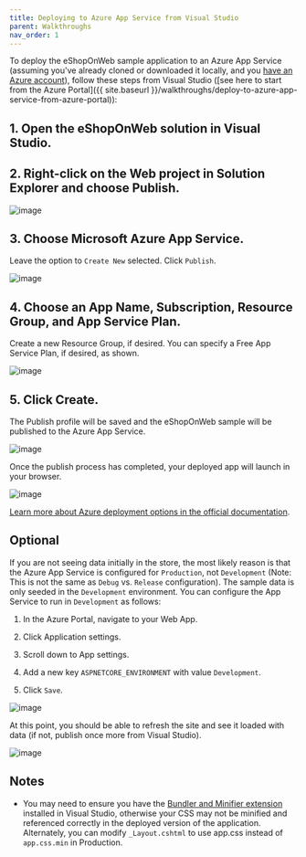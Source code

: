 ```yaml
---
title: Deploying to Azure App Service from Visual Studio
parent: Walkthroughs
nav_order: 1
---
```


To deploy the eShopOnWeb sample application to an Azure App Service (assuming you've already cloned or downloaded it locally, and you [have an Azure account](https://azure.microsoft.com/en-us/free/)), follow these steps from Visual Studio ([see here to start from the Azure Portal]({{ site.baseurl }}/walkthroughs/deploy-to-azure-app-service-from-azure-portal)):

## 1. Open the eShopOnWeb solution in Visual Studio.

## 2. Right-click on the Web project in Solution Explorer and choose Publish.

![image](https://github.com/user-attachments/assets/0d489dfb-9e3a-4bb0-b779-7e3fe0b0d96e)

## 3. Choose Microsoft Azure App Service.

Leave the option to `Create New` selected. Click `Publish`.

![image](https://github.com/user-attachments/assets/1b377746-4e21-4a4a-86db-9cfdddf27cd3)

## 4. Choose an App Name, Subscription, Resource Group, and App Service Plan.

Create a new Resource Group, if desired. You can specify a Free App Service Plan, if desired, as shown.

![image](https://github.com/user-attachments/assets/44700de9-bbac-44c5-9656-0fef86026d56)

## 5. Click Create.

The Publish profile will be saved and the eShopOnWeb sample will be published to the Azure App Service.

![image](https://github.com/user-attachments/assets/68f4b285-98b4-4ce0-b51c-dd0d5fd78cd7)

Once the publish process has completed, your deployed app will launch in your browser.

![image](https://github.com/user-attachments/assets/12c3bbdb-0e5e-4314-b6ea-86b063eb5628)

[Learn more about Azure deployment options in the official documentation](https://docs.microsoft.com/en-us/azure/app-service-web/web-sites-deploy).

## Optional

If you are not seeing data initially in the store, the most likely reason is that the Azure App Service is configured for `Production`, not `Development` (Note: This is not the same as `Debug` vs. `Release` configuration). The sample data is only seeded in the `Development` environment. You can configure the App Service to run in `Development` as follows:

1. In the Azure Portal, navigate to your Web App.

1. Click Application settings.

1. Scroll down to App settings.

1. Add a new key `ASPNETCORE_ENVIRONMENT` with value `Development`.

1. Click `Save`.

![image](https://github.com/user-attachments/assets/89c7f1e2-6ae9-4f9c-83d9-d6a286240ef6)

At this point, you should be able to refresh the site and see it loaded with data (if not, publish once more from Visual Studio).

![image](https://github.com/user-attachments/assets/df803021-8c30-4038-a963-b6e2ce1a16ab)

## Notes

- You may need to ensure you have the [Bundler and Minifier extension](https://docs.microsoft.com/en-us/aspnet/core/client-side/bundling-and-minification) installed in Visual Studio, otherwise your CSS may not be minified and referenced correctly in the deployed version of the application. Alternately, you can modify `_Layout.cshtml` to use app.css instead of `app.css.min` in Production.